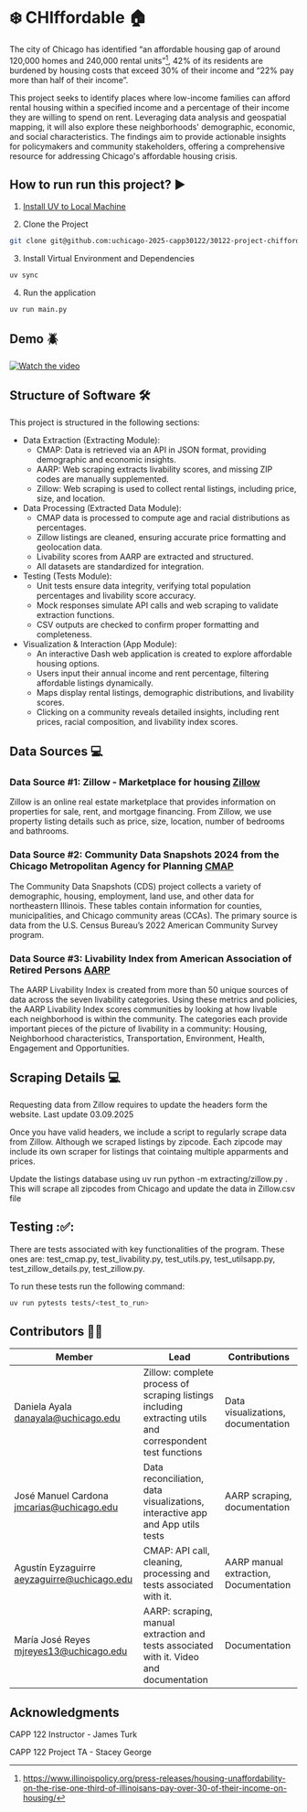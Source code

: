 # :snowflake: CHIffordable :house:

The city of Chicago has identified “an affordable housing gap of around 120,000 homes and 240,000 rental units”[^1], 42% of its residents are burdened by housing costs that exceed 30% of their income and “22% pay more than half of their income”. 

This project seeks to identify places where low-income families can afford rental housing within a specified income and a percentage of their income they are willing to spend on rent. Leveraging data analysis and geospatial mapping, it will also explore these neighborhoods' demographic, economic, and social characteristics. The findings aim to provide actionable insights for policymakers and community stakeholders, offering a comprehensive resource for addressing Chicago's affordable housing crisis.

## How to run run this project? :arrow_forward:

1. [Install UV to Local Machine](https://docs.astral.sh/uv/getting-started/installation/)

2. Clone the Project
```bash
git clone git@github.com:uchicago-2025-capp30122/30122-project-chiffordable.git
```

3. Install Virtual Environment and Dependencies
```bash
uv sync
```

4. Run the application

```bash
uv run main.py
```

## Demo :beetle:

[![Watch the video](https://img.youtube.com/vi/ecBzrd5wgFA/0.jpg)](https://www.youtube.com/watch?v=ecBzrd5wgFA)


## Structure of Software :hammer_and_wrench:
This project is structured in the following sections:

- Data Extraction (Extracting Module):
  - CMAP: Data is retrieved via an API in JSON format, providing demographic and economic insights.
  - AARP: Web scraping extracts livability scores, and missing ZIP codes are manually supplemented.
  - Zillow: Web scraping is used to collect rental listings, including price, size, and location. 
- Data Processing (Extracted Data Module):
  - CMAP data is processed to compute age and racial distributions as percentages.
  - Zillow listings are cleaned, ensuring accurate price formatting and geolocation data.
  - Livability scores from AARP are extracted and structured.
  - All datasets are standardized for integration.
- Testing (Tests Module): 
  - Unit tests ensure data integrity, verifying total population percentages and livability score accuracy.
  - Mock responses simulate API calls and web scraping to validate extraction functions.
  - CSV outputs are checked to confirm proper formatting and completeness.
- Visualization & Interaction (App Module):
  - An interactive Dash web application is created to explore affordable housing options.
  - Users input their annual income and rent percentage, filtering affordable listings dynamically.
  - Maps display rental listings, demographic distributions, and livability scores.
  - Clicking on a community reveals detailed insights, including rent prices, racial composition, and livability index scores.

## Data Sources :computer:

### Data Source #1: Zillow - Marketplace for housing [Zillow](https://www.zillow.com/chicago-il/rent-houses/?searchQueryState=%7B%22pagination%22%3A%7B%7D%2C%22isMapVisible%22%3Atrue%2C%22mapBounds%22%3A%7B%22west%22%3A-88.2828080184946%2C%22east%22%3A-87.06057901458836%2C%22south%22%3A41.559915483636956%2C%22north%22%3A42.17860982259146%7D%2C%22regionSelection%22%3A%5B%7B%22regionId%22%3A17426%2C%22regionType%22%3A6%7D%5D%2C%22filterState%22%3A%7B%22sort%22%3A%7B%22value%22%3A%22priorityscore%22%7D%2C%22fr%22%3A%7B%22value%22%3Atrue%7D%2C%22fsba%22%3A%7B%22value%22%3Afalse%7D%2C%22fsbo%22%3A%7B%22value%22%3Afalse%7D%2C%22nc%22%3A%7B%22value%22%3Afalse%7D%2C%22cmsn%22%3A%7B%22value%22%3Afalse%7D%2C%22auc%22%3A%7B%22value%22%3Afalse%7D%2C%22fore%22%3A%7B%22value%22%3Afalse%7D%2C%22tow%22%3A%7B%22value%22%3Afalse%7D%2C%22mf%22%3A%7B%22value%22%3Afalse%7D%2C%22con%22%3A%7B%22value%22%3Afalse%7D%2C%22land%22%3A%7B%22value%22%3Afalse%7D%2C%22apa%22%3A%7B%22value%22%3Afalse%7D%2C%22manu%22%3A%7B%22value%22%3Afalse%7D%2C%22apco%22%3A%7B%22value%22%3Afalse%7D%7D%2C%22isListVisible%22%3Atrue%7D)

Zillow is an online real estate marketplace that provides information on properties for sale, rent, and mortgage financing. From Zillow, we use property listing details such as price, size, location, number of bedrooms and bathrooms.

### Data Source #2: Community Data Snapshots 2024 from the Chicago Metropolitan Agency for Planning [CMAP](https://datahub.cmap.illinois.gov/datasets/CMAPGIS::community-data-snapshots-2024/explore?layer=0)

The Community Data Snapshots (CDS) project collects a variety of demographic, housing, employment, land use, and other data for northeastern Illinois. These tables contain information for counties, municipalities, and Chicago community areas (CCAs). The primary source is data from the U.S. Census Bureau’s 2022 American Community Survey program.

### Data Source #3: Livability Index from American Association of Retired Persons [AARP](https://livabilityindex.aarp.org/search/Chicago,%20Illinois,%20United%20States)

The AARP Livability Index is created from more than 50 unique sources of data across the seven livability categories. Using these metrics and policies, the AARP Livability Index scores communities by looking at how livable each neighborhood is within the community. The categories each provide important pieces of the picture of livability in a community: Housing, Neighborhood characteristics, Transportation, Environment, Health, Engagement and Opportunities.

## Scraping Details :computer:

Requesting data from Zillow requires to update the headers form the website.
Last update 03.09.2025

Once you have valid headers, we include a script to regularly scrape data from Zillow. Although we scraped listings by zipcode. Each zipcode may include its own scraper for listings that cointaing multiple apparments and prices. 

Update the listings database using uv run python -m extracting/zillow.py . This will scrape all zipcodes from Chicago and update the data in Zillow.csv file

## Testing :✅:

There are tests associated with key functionalities of the program. These ones are: test_cmap.py, test_livability.py, test_utils.py, test_utilsapp.py, test_zillow_details.py, test_zillow.py.

To run these tests run the following command:

```bash
uv run pytests tests/<test_to_run>
```


## Contributors :couple::couple:

| Member        | Lead           | Contributions  |
| ------------- |-------------| ----- |
| Daniela Ayala <danayala@uchicago.edu>      | Zillow: complete process of scraping listings including extracting utils and correspondent test functions | Data visualizations, documentation |
| José Manuel Cardona <jmcarias@uchicago.edu>      | Data reconciliation, data visualizations, interactive app and App utils tests      |   AARP scraping, documentation |
| Agustín Eyzaguirre <aeyzaguirre@uchicago.edu> | CMAP: API call, cleaning, processing and tests associated with it.       |  AARP manual extraction, Documentation   |
| María José Reyes  <mjreyes13@uchicago.edu> | AARP: scraping, manual extraction and tests associated with it. Video and documentation      |  Documentation   |

## Acknowledgments

CAPP 122 Instructor - James Turk

CAPP 122 Project TA - Stacey George

[^1]: https://www.illinoispolicy.org/press-releases/housing-unaffordability-on-the-rise-one-third-of-illinoisans-pay-over-30-of-their-income-on-housing/

